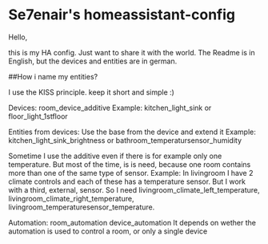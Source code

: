 # Se7enair's homeassistant-config

Hello,

this is my HA config. Just want to share it with the world.
The Readme is in English, but the devices and entities are in german.

##How i name my entities?

I use the KISS principle.
keep it short and simple :)

Devices:
room_device_additive
Example: kitchen_light_sink or floor_light_1stfloor

Entities from devices:
Use the base from the device and extend it
Example: kitchen_light_sink_brightness or bathroom_temperatursensor_humidity

Sometime I use the additive even if there is for example only one temperature. But most of the time, is is need, because one room contains more than one of the same type of sensor. Example: In livingroom I have 2 climate controls and each of these has a temperature sensor. But I work with a third, external, sensor.
So I need livingroom_climate_left_temperature, livingroom_climate_right_temperature, livingroom_temperaturesensor_temperature.

Automation:
room_automation
device_automation
It depends on wether the automation is used to control a room, or only a single device

